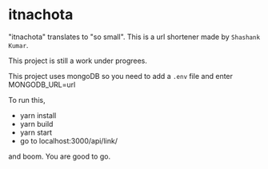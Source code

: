 # itnachota

"itnachota" translates to "so small". This is a url shortener made by `Shashank Kumar`. 

This project is still a work under progrees. 

This project uses mongoDB so you need to add a `.env` file and enter MONGODB_URL=url

To run this, 

* yarn install
* yarn build
* yarn start 
* go to localhost:3000/api/link/ 

and boom. You are good to go.
